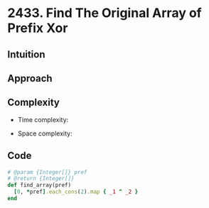 # 2433. Find The Original Array of Prefix Xor

## Intuition

## Approach
<!-- Describe your approach to solving the problem. -->

## Complexity

- Time complexity:
<!-- Add your time complexity here, e.g. $$O(n)$$ -->

- Space complexity:
<!-- Add your space complexity here, e.g. $$O(n)$$ -->

## Code

```ruby
# @param {Integer[]} pref
# @return {Integer[]}
def find_array(pref)
  [0, *pref].each_cons(2).map { _1 ^ _2 }
end
```
